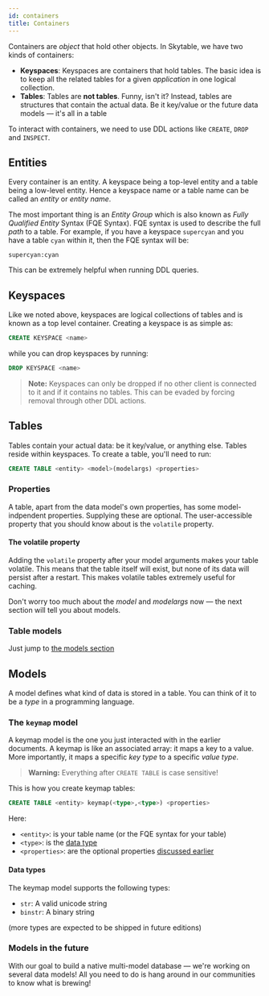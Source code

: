 ```yaml
---
id: containers
title: Containers
---
```


Containers are _object_ that hold other objects. In Skytable, we have two kinds of containers:

- **Keyspaces**: Keyspaces are containers that hold tables. The basic idea is to keep all the related tables for a given _application_ in one logical collection.
- **Tables**: Tables are **not tables**. Funny, isn't it? Instead, tables are structures that contain the actual data. Be it key/value or the future data models &mdash; it's all in a table

To interact with containers, we need to use DDL actions like `CREATE`, `DROP` and `INSPECT`.

## Entities

Every container is an entity. A keyspace being a top-level entity and a table being a low-level
entity. Hence a keyspace name or a table name can be called an _entity_ or _entity name_.

The most important thing is an _Entity Group_ which is also known as _Fully Qualified
Entity_ Syntax (FQE Syntax). FQE syntax is used to describe the full _path_ to a table. For example,
if you have a keyspace `supercyan` and you have a table `cyan` within it, then the FQE syntax will
be:

```
supercyan:cyan
```

This can be extremely helpful when running DDL queries.

## Keyspaces

Like we noted above, keyspaces are logical collections of tables and is known as a top level container. Creating a keyspace is as simple as:

```sql
CREATE KEYSPACE <name>
```

while you can drop keyspaces by running:

```sql
DROP KEYSPACE <name>
```

> **Note:** Keyspaces can only be dropped if no other client is connected to it and if it contains no tables. This can be evaded by forcing removal through other DDL actions.

## Tables

Tables contain your actual data: be it key/value, or anything else. Tables reside within keyspaces. To create a table, you'll need to run:

```sql
CREATE TABLE <entity> <model>(modelargs) <properties>
```

### Properties

A table, apart from the data model's own properties, has some model-indpendent properties. Supplying these are optional.
The user-accessible property that you should know about is the `volatile` property.

#### The volatile property

Adding the `volatile` property after your model arguments makes your table volatile. This means that the table itself will exist, but none of its data will persist after a restart. This makes volatile tables extremely useful for caching.

Don't worry too much about the _model_ and _modelargs_ now &mdash; the next section will tell you about models.

### Table models

Just jump to [the models section](#models)

## Models

A model defines what kind of data is stored in a table. You can think of it to be a _type_ in a
programming language.

### The `keymap` model

A keymap model is the one you just interacted with in the earlier documents. A keymap is like an
associated array: it maps a key to a value. More importantly, it maps a specific _key type_ to a specific _value type_.

> **Warning:** Everything after `CREATE TABLE` is case sensitive!

This is how you create keymap tables:

```sql
CREATE TABLE <entity> keymap(<type>,<type>) <properties>
```

Here:

- `<entity>`: is your table name (or the FQE syntax for your table)
- `<type>`: is the [data type](#data-types)
- `<properties>`: are the optional properties [discussed earlier](#properties)

#### Data types

The keymap model supports the following types:

- `str`: A valid unicode string
- `binstr`: A binary string

(more types are expected to be shipped in future editions)

### Models in the future

With our goal to build a native multi-model database &mdash; we're working on several data models! All you need to do is hang around in our communities to know what is brewing!
